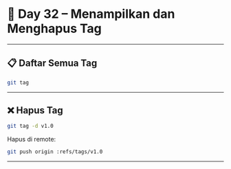 # 📘 Day 32 – Menampilkan dan Menghapus Tag

---

## 📋 Daftar Semua Tag

```bash
git tag
```

---

## ❌ Hapus Tag

```bash
git tag -d v1.0
```

Hapus di remote:

```bash
git push origin :refs/tags/v1.0
```

---
